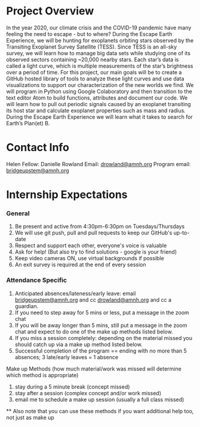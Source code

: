 # Project Overview

In the year 2020, our climate crisis and the COVID-19 pandemic have many feeling
 the need to escape - but to where? During the Escape Earth Experience, we will 
 be hunting for exoplanets orbiting stars observed by the Transiting Exoplanet 
 Survey Satellite (TESS). Since TESS is an all-sky survey, we will learn how to 
 manage big data sets while studying one of its observed sectors containing 
 ~20,000 nearby stars. Each star’s data is called a light curve, which is multiple 
 measurements of the star’s brightness over a period of time. For this project, 
 our main goals will be to create a GitHub hosted library of tools to analyze these 
 light curves and use data visualizations to support our characterization of the 
 new worlds we find. We will program in Python using Google Colaboratory and then 
 transition to the text editor Atom to build functions, attributes and document our 
 code. We will learn how to pull out periodic signals caused by an exoplanet 
 transiting its host star and calculate exoplanet properties such as mass and 
 radius. During the Escape Earth Experience we will learn what it takes to search 
 for Earth’s Plan(et) B.


# Contact Info
Helen Fellow: Danielle Rowland
Email: drowland@amnh.org
Program email: bridgeupstem@amnh.org



# Internship Expectations

### General

1. Be present and active from 4:30pm-6:30pm on Tuesdays/Thursdays
2. We will use git push, pull and pull requests to keep our GitHub's up-to-date
3. Respect and support each other, everyone's voice is valuable 
4. Ask for help! (But also try to find solutions - google is your friend)
5. Keep video cameras ON, use virtual backgrounds if possible
6. An exit survey is required at the end of every session

### Attendance Specific

1. Anticipated absences/lateness/early leave: email bridgeupstem@amnh.org 
   and cc drowland@amnh.org and cc a guardian.
2. If you need to step away for 5 mins or less, put a message in the zoom chat
3. If you will be away longer than 5 mins, still put a message in the zoom chat
   and expect to do one of the make up methods listed below.
4. If you miss a session completely: depending on the material missed you should
   catch up via a make up method listed below.  
5. Successful completion of the program == ending with no more than 5 absences; 
   3 late/early leaves = 1 absence
   
Make up Methods
(how much material/work was missed will determine which method is appropriate)

1. stay during a 5 minute break (concept missed)
2. stay after a session  (complex concept and/or work missed)
3. email me to schedule a make up session (usually a full class missed)


** Also note that you can use these methods if you want additional help too, not just as make up 

